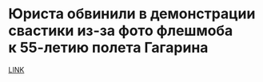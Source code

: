 # Юриста обвинили в демонстрации свастики из-за фото флешмоба к 55-летию полета Гагарина



[LINK](https://varlamov.ru/3668858.html)